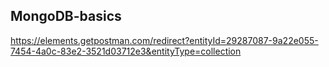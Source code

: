 ## MongoDB-basics

https://elements.getpostman.com/redirect?entityId=29287087-9a22e055-7454-4a0c-83e2-3521d03712e3&entityType=collection
